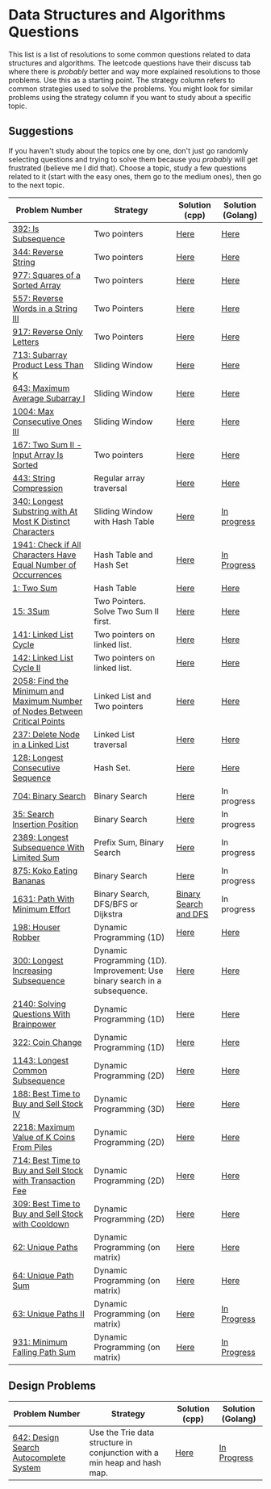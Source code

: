 # Data Structures and Algorithms Questions

This list is a list of resolutions to some common questions related to data structures and algorithms. The leetcode questions have their discuss tab where there is *probably* better and way more explained resolutions to those problems. Use this as a starting point. The strategy column refers to common strategies used to solve the problems. You might look for similar problems using the strategy column if you want to study about a specific topic.

## Suggestions

If you haven't study about the topics one by one, don't just go randomly selecting questions and trying to solve them because you *probably* will get frustrated (believe me I did that). Choose a topic, study a few questions related to it (start with the easy ones, them go to the medium ones), then go to the next topic.

| Problem Number | Strategy | Solution (cpp) | Solution (Golang) |
|----------------|----------|----------------|-------------------|
| [392: Is Subsequence](https://leetcode.com/problems/is-subsequence/) | Two pointers | [Here](solutions/cpp/392/solution.cpp) | [Here](solutions/golang/392/solution.go) |
| [344: Reverse String](https://leetcode.com/problems/reverse-string/) | Two pointers | [Here](solutions/cpp/344/solution.cpp) | [Here](solutions/golang/344/solution.go) |
| [977: Squares of a Sorted Array](https://leetcode.com/problems/squares-of-a-sorted-array/) | Two pointers | [Here](solutions/cpp/977/solution.cpp) | [Here](solutions/golang/977/solution.go) |
| [557: Reverse Words in a String III](https://leetcode.com/problems/reverse-words-in-a-string-iii/) | Two Pointers | [Here](solutions/cpp/557/solution.cpp) | [Here](solutions/golang/557/solution.go) |
| [917: Reverse Only Letters](https://leetcode.com/problems/reverse-only-letters/) | Two Pointers | [Here](solutions/cpp/917/solution.cpp) | [Here](solutions/golang/917/solution.go) |
| [713: Subarray Product Less Than K](https://leetcode.com/problems/subarray-product-less-than-k/) | Sliding Window | [Here](solutions/cpp/713/solution.cpp) | [Here](solutions/golang/713/solution.go) |
| [643: Maximum Average Subarray I](https://leetcode.com/problems/maximum-average-subarray-i/) | Sliding Window | [Here](solutions/cpp/643/solution.cpp) | [Here](solutions/golang/643/solution.go) |
| [1004: Max Consecutive Ones III](https://leetcode.com/problems/max-consecutive-ones-iii/) | Sliding Window | [Here](solutions/cpp/1004/solution.cpp) | [Here](solutions/golang/1004/solution.go) |
| [167: Two Sum II - Input Array Is Sorted](https://leetcode.com/problems/two-sum-ii-input-array-is-sorted/) | Two pointers | [Here](solutions/cpp/167/solution.cpp) | [Here](solutions/golang/167/solution.go) |
| [443: String Compression](https://leetcode.com/problems/string-compression/) | Regular array traversal | [Here](solutions/cpp/443/solution.cpp) | [Here](solutions/golang/443/solution.go) |
| [340: Longest Substring with At Most K Distinct Characters](https://leetcode.com/problems/longest-substring-with-at-most-k-distinct-characters/) | Sliding Window with Hash Table | [Here](solutions/cpp/340/solution.cpp) | [In progress](solutions/golang/340/solution.go) |
| [1941: Check if All Characters Have Equal Number of Occurrences](https://leetcode.com/problems/check-if-all-characters-have-equal-number-of-occurrences/) | Hash Table and Hash Set | [Here](solutions/cpp/1941/solution.cpp) | [In Progress](solutions/golang/1941/solution.go) |
| [1: Two Sum](https://leetcode.com/problems/two-sum/) | Hash Table | [Here](solutions/cpp/1/solution.cpp) | [Here](solutions/golang/1/solution.go) |
| [15: 3Sum](https://leetcode.com/problems/3sum/) | Two Pointers. Solve Two Sum II first. | [Here](solutions/cpp/15/solution.cpp) | [Here](solutions/golang/15/solution.go) |
| [141: Linked List Cycle](https://leetcode.com/problems/linked-list-cycle/) | Two pointers on linked list. | [Here](solutions/cpp/141/solution.cpp) | [Here](solutions/golang/141/solution.go) |
| [142: Linked List Cycle II](https://leetcode.com/problems/linked-list-cycle-ii/) | Two pointers on linked list. | [Here](solutions/cpp/142/solution.cpp) | [Here](solutions/golang/142/solution.go) |
|[2058: Find the Minimum and Maximum Number of Nodes Between Critical Points](https://leetcode.com/problems/find-the-minimum-and-maximum-number-of-nodes-between-critical-points/)| Linked List and Two pointers | [Here](solutions/cpp/2058/solution.cpp) | [Here](solutions/golang/2058/solution.go) |
| [237: Delete Node in a Linked List](https://leetcode.com/problems/delete-node-in-a-linked-list/) | Linked List traversal | [Here](solutions/cpp/237/solution.cpp) | [Here](solutions/golang/237/solution.go) |
|[128: Longest Consecutive Sequence](https://leetcode.com/problems/longest-consecutive-sequence/)| Hash Set. | [Here](solutions/cpp/128/solution.cpp) | [Here](solutions/golang/128/solution.go) |
| [704: Binary Search](https://leetcode.com/problems/binary-search/) | Binary Search | [Here](solutions/cpp/704/solution.cpp) | In progress |
| [35: Search Insertion Position](https://leetcode.com/problems/search-insert-position/) | Binary Search | [Here](solutions/cpp/35/solution.cpp) | In progress |
| [2389: Longest Subsequence With Limited Sum](https://leetcode.com/problems/longest-subsequence-with-limited-sum/) | Prefix Sum, Binary Search | [Here](solutions/cpp/2389/solution.cpp) | In progress |
| [875: Koko Eating Bananas](https://leetcode.com/problems/koko-eating-bananas/) | Binary Search | [Here](solutions/cpp/875/solution.cpp) | In progress |
| [1631: Path With Minimum Effort](https://leetcode.com/problems/path-with-minimum-effort/) | Binary Search, DFS/BFS or Dijkstra | [Binary Search and DFS](solutions/cpp/1631/solution.cpp) | In progress |
| [198: Houser Robber](https://leetcode.com/problems/house-robber/submissions/)| Dynamic Programming (1D) | [Here](solutions/cpp/198/solution.cpp) | [Here](solutions/golang/198/solution.go) |
|[300: Longest Increasing Subsequence](https://leetcode.com/problems/longest-increasing-subsequence/)| Dynamic Programming (1D). Improvement: Use binary search in a subsequence. | [Here](solutions/cpp/300/solution.cpp) | [Here](solutions/golang/300/solution.go) |
|[2140: Solving Questions With Brainpower](https://leetcode.com/problems/solving-questions-with-brainpower/)| Dynamic Programming (1D) | [Here](solutions/cpp/2140/solution.cpp) | [Here](solutions/golang/2140/solution.go) |
| [322: Coin Change](https://leetcode.com/problems/coin-change/) | Dynamic Programming (1D) | [Here](solutions/cpp/322/solution.cpp) | [Here](solutions/golang/322/solution.go) |
| [1143: Longest Common Subsequence](https://leetcode.com/problems/longest-common-subsequence/) | Dynamic Programming (2D) | [Here](solutions/cpp/1143/solution.cpp) | [Here](solutions/golang/1143/solution.go) |
|[188: Best Time to Buy and Sell Stock IV](https://leetcode.com/problems/best-time-to-buy-and-sell-stock-iv/)| Dynamic Programming (3D) | [Here](solutions/cpp/188/solution.cpp) | [Here](solutions/golang/188/solution.go) |
|[2218: Maximum Value of K Coins From Piles](https://leetcode.com/problems/maximum-value-of-k-coins-from-piles/)| Dynamic Programming (2D) | [Here](solutions/cpp/2218/solution.cpp) | [Here](solutions/golang/2218/solution.go) |
|[714: Best Time to Buy and Sell Stock with Transaction Fee](https://leetcode.com/problems/best-time-to-buy-and-sell-stock-with-transaction-fee/)| Dynamic Programming (2D) | [Here](solutions/cpp/714/solution.cpp) | [Here](solutions/golang/714/solution.go) |
|[309: Best Time to Buy and Sell Stock with Cooldown](https://leetcode.com/problems/best-time-to-buy-and-sell-stock-with-cooldown/) | Dynamic Programming (2D) | [Here](solutions/cpp/309/solution.cpp) | [Here](solutions/golang/309/solution.go) |
|[62: Unique Paths](https://leetcode.com/problems/unique-paths/)| Dynamic Programming (on matrix) | [Here](solutions/cpp/62/solution.cpp) | [Here](solutions/golang/62/solution.go) |
|[64: Unique Path Sum](https://leetcode.com/problems/minimum-path-sum/) | Dynamic Programming (on matrix) | [Here](solutions/cpp/64/solution.cpp) | [Here](solutions/golang/64/solution.go) |
|[63: Unique Paths II](https://leetcode.com/problems/unique-paths-ii/) | Dynamic Programming (on matrix) | [Here](solutions/cpp/63/solution.cpp) | [In Progress](solutions/golang/63/solution.go) |
| [931: Minimum Falling Path Sum](https://leetcode.com/problems/minimum-falling-path-sum/) | Dynamic Programming (on matrix) | [Here](solutions/cpp/931/solution.cpp) | [In Progress](solutions/golang/931/solution.go) |

## Design Problems

| Problem Number | Strategy | Solution (cpp) | Solution (Golang) |
|----------------|----------|----------------|-------------------|
| [642: Design Search Autocomplete System](https://leetcode.com/problems/design-search-autocomplete-system/) | Use the Trie data structure in conjunction with a min heap and hash map. | [Here](solutions/cpp/642/solution.cpp) | [In Progress](solutions/golang/642/solution.go) |

